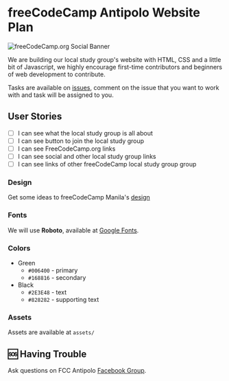 # freeCodeCamp Antipolo Website Plan

![freeCodeCamp.org Social Banner](https://s3.amazonaws.com/freecodecamp/wide-social-banner.png)

We are building our local study group's website with HTML, CSS and a little bit of Javascript, we highly encourage first-time contributors and beginners of web development to contribute.

Tasks are available on [issues](https://github.com/fccantipolo/fccantipolo.github.io/issues), comment on the issue that you want to work with and task will be assigned to you.

## User Stories

- [ ] I can see what the local study group is all about
- [ ] I can see button to join the local study group
- [ ] I can see FreeCodeCamp.org links
- [ ] I can see social and other local study group links
- [ ] I can see links of other freeCodeCamp local study group group

### Design

Get some ideas to freeCodeCamp Manila's [design](https://www.figma.com/proto/ZDkwUTcrWZvv67wCdnt6Xu/freeCodeCamp-Manila?node-id=47%3A1&scaling=scale-down-width)

### Fonts

We will use **Roboto**, available at [Google Fonts](https://fonts.google.com).


### Colors

- Green
  - `#006400` - primary
  - `#168816` - secondary
- Black
  - `#2E3E48` - text
  - `#828282` - supporting text

### Assets

Assets are available at `assets/`

## :sos: Having Trouble

Ask questions on FCC Antipolo [Facebook Group](https://web.facebook.com/groups/freeCodeCamp.Antipolo).
